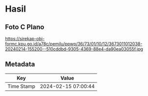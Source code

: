 # Hasil

## Foto C Plano

https://sirekap-obj-formc.kpu.go.id/a78c/pemilu/ppwp/36/73/01/10/12/3673011012038-20240214-155200--510cddbd-9305-4369-88e4-da90ea03055f.jpg


## Metadata

| Key        | Value               |
| ---------- | ------------------- |
| Time Stamp | 2024-02-15 07:00:44 |



